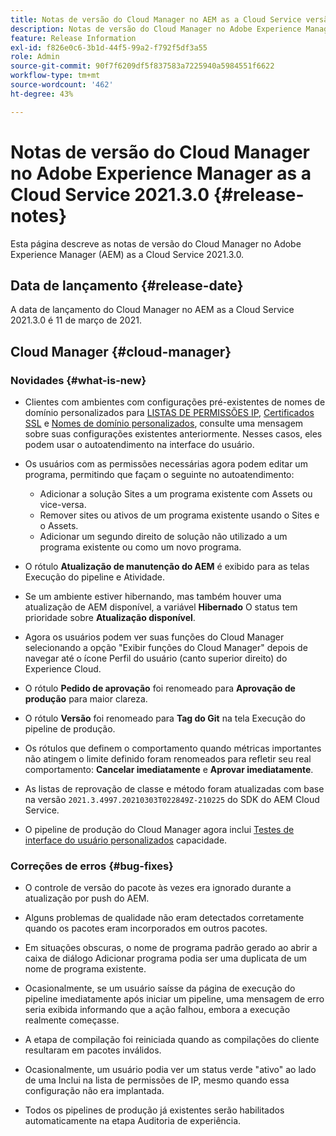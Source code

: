 ```yaml
---
title: Notas de versão do Cloud Manager no AEM as a Cloud Service versão 2021.3.0
description: Notas de versão do Cloud Manager no Adobe Experience Manager (AEM) as a Cloud Service versão 2021.3.0
feature: Release Information
exl-id: f826e0c6-3b1d-44f5-99a2-f792f5df3a55
role: Admin
source-git-commit: 90f7f6209df5f837583a7225940a5984551f6622
workflow-type: tm+mt
source-wordcount: '462'
ht-degree: 43%

---
```


# Notas de versão do Cloud Manager no Adobe Experience Manager as a Cloud Service 2021.3.0 {#release-notes}

Esta página descreve as notas de versão do Cloud Manager no Adobe Experience Manager (AEM) as a Cloud Service 2021.3.0.

## Data de lançamento {#release-date}

A data de lançamento do Cloud Manager no AEM as a Cloud Service 2021.3.0 é 11 de março de 2021.

## Cloud Manager {#cloud-manager}

### Novidades {#what-is-new}

* Clientes com ambientes com configurações pré-existentes de nomes de domínio personalizados para [LISTAS DE PERMISSÕES IP](/help/implementing/cloud-manager/ip-allow-lists/managing-ip-allow-lists.md#pre-existing-cdn), [Certificados SSL](/help/implementing/cloud-manager/managing-ssl-certifications/managing-certificates.md#pre-existing-cdn) e [Nomes de domínio personalizados](/help/implementing/cloud-manager/custom-domain-names/check-domain-name-status.md#pre-existing-cdn), consulte uma mensagem sobre suas configurações existentes anteriormente. Nesses casos, eles podem usar o autoatendimento na interface do usuário.

* Os usuários com as permissões necessárias agora podem editar um programa, permitindo que façam o seguinte no autoatendimento:
   * Adicionar a solução Sites a um programa existente com Assets ou vice-versa.
   * Remover sites ou ativos de um programa existente usando o Sites e o Assets.
   * Adicionar um segundo direito de solução não utilizado a um programa existente ou como um novo programa.

* O rótulo **Atualização de manutenção do AEM** é exibido para as telas Execução do pipeline e Atividade.

* Se um ambiente estiver hibernando, mas também houver uma atualização de AEM disponível, a variável **Hibernado** O status tem prioridade sobre **Atualização disponível**.

* Agora os usuários podem ver suas funções do Cloud Manager selecionando a opção &quot;Exibir funções do Cloud Manager&quot; depois de navegar até o ícone Perfil do usuário (canto superior direito) do Experience Cloud.

* O rótulo **Pedido de aprovação** foi renomeado para **Aprovação de produção** para maior clareza.

* O rótulo **Versão** foi renomeado para **Tag do Git** na tela Execução do pipeline de produção.

* Os rótulos que definem o comportamento quando métricas importantes não atingem o limite definido foram renomeados para refletir seu real comportamento: **Cancelar imediatamente** e **Aprovar imediatamente**.

* As listas de reprovação de classe e método foram atualizadas com base na versão `2021.3.4997.20210303T022849Z-210225` do SDK do AEM Cloud Service.

* O pipeline de produção do Cloud Manager agora inclui [Testes de interface do usuário personalizados](/help/implementing/cloud-manager/functional-testing.md#custom-ui-testing) capacidade.

### Correções de erros  {#bug-fixes}

* O controle de versão do pacote às vezes era ignorado durante a atualização por push do AEM.

* Alguns problemas de qualidade não eram detectados corretamente quando os pacotes eram incorporados em outros pacotes.

* Em situações obscuras, o nome de programa padrão gerado ao abrir a caixa de diálogo Adicionar programa podia ser uma duplicata de um nome de programa existente.

* Ocasionalmente, se um usuário saísse da página de execução do pipeline imediatamente após iniciar um pipeline, uma mensagem de erro seria exibida informando que a ação falhou, embora a execução realmente começasse.

* A etapa de compilação foi reiniciada quando as compilações do cliente resultaram em pacotes inválidos.

* Ocasionalmente, um usuário podia ver um status verde &quot;ativo&quot; ao lado de uma Inclui na lista de permissões de IP, mesmo quando essa configuração não era implantada.

* Todos os pipelines de produção já existentes serão habilitados automaticamente na etapa Auditoria de experiência.
